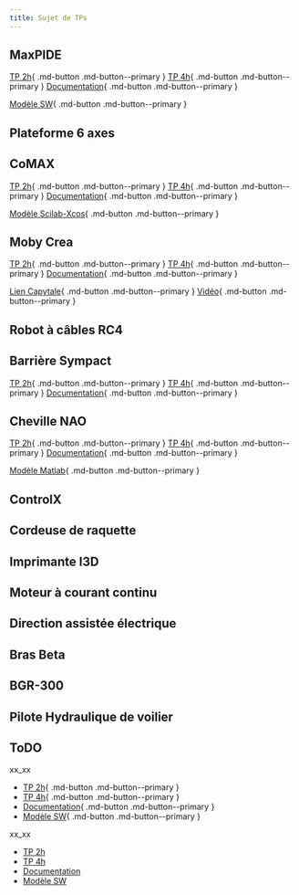 ```yaml
---
title: Sujet de TPs
---
```


[comment]: <> (Page manuelle)


## MaxPIDE

[TP 2h](https://github.com/xpessoles/PSI_Preparation_Oral/blob/main/TPs_2024/11_MaxPID/11_MaxPID_2h.pdf){ .md-button .md-button--primary }
[TP 4h](https://github.com/xpessoles/PSI_Preparation_Oral/blob/main/TPs_2024/11_MaxPID/11_MaxPID_4h.pdf){ .md-button .md-button--primary }
[Documentation](https://github.com/xpessoles/TP_Documents_PSI/blob/master/11_MaxpidE/11_MaxPIDE_Documentation.pdf){ .md-button .md-button--primary }

[Modèle SW](https://github.com/xpessoles/TP_Documents_PSI/blob/master/11_MaxpidE/Maxpid-V2_SolidWorks_V1.zip){ .md-button .md-button--primary }


## Plateforme 6 axes

## CoMAX

[TP 2h](https://github.com/xpessoles/PSI_Preparation_Oral/blob/main/TPs_2024/04_CoMAX/04_CoMAX_2h.pdf){ .md-button .md-button--primary }
[TP 4h](https://github.com/xpessoles/PSI_Preparation_Oral/blob/main/TPs_2024/04_CoMAX/04_CoMAX_4h.pdf){ .md-button .md-button--primary }
[Documentation](https://github.com/xpessoles/TP_Documents_PSI/blob/master/04_CoMAX/04_CoMAX_Documentation.pdf){ .md-button .md-button--primary }

[Modèle Scilab-Xcos](https://github.com/xpessoles/TP_Documents_PSI/blob/master/04_CoMAX/04_CoMAX_XCOS.zip){ .md-button .md-button--primary }

## Moby Crea

[TP 2h](https://github.com/xpessoles/PSI_Preparation_Oral/blob/main/TPs_2024/13_Moby_Crea/13_Moby_Crea_2h.pdf){ .md-button .md-button--primary } 
[TP 4h](https://github.com/xpessoles/PSI_Preparation_Oral/blob/main/TPs_2024/xx_xx/xx_4h.pdf){ .md-button .md-button--primary }
[Documentation](https://github.com/xpessoles/TP_Documents_PSI/blob/master/13_Moby_Crea/13_Documentation_Moby.pdf){ .md-button .md-button--primary }

[Lien Capytale](https://capytale2.ac-paris.fr/web/c/11e1-3612495){ .md-button .md-button--primary }
[Vidéo](https://github.com/xpessoles/TP_Sujets/raw/main/04_ResolutionCinematique/13_04_01/13_04_01_CarRide.mp4){ .md-button .md-button--primary }


## Robot à câbles RC4

## Barrière Sympact

[TP 2h](https://github.com/xpessoles/PSI_Preparation_Oral/blob/main/TPs_2024/19_Sympact/19_Sympact_2h.pdf){ .md-button .md-button--primary } 
[TP 4h](https://github.com/xpessoles/PSI_Preparation_Oral/blob/main/TPs_2024/xx_xx/xx_4h.pdf){ .md-button .md-button--primary }
[Documentation](https://github.com/xpessoles/TP_Documents_PSI/blob/master/19_Sympact/19_Documentation_Sympact.pdf.pdf){ .md-button .md-button--primary }

## Cheville NAO

[TP 2h](https://github.com/xpessoles/PSI_Preparation_Oral/blob/main/TPs_2024/03_ChevilleNAO/03_ChevilleNAO_2h.pdf){ .md-button .md-button--primary } 
[TP 4h](https://github.com/xpessoles/PSI_Preparation_Oral/blob/main/TPs_2024/03_ChevilleNAO/03_ChevilleNAO_4h.pdf){ .md-button .md-button--primary }
[Documentation](https://github.com/xpessoles/TP_Documents_PSI/blob/master/03_ChevilleNAO/03_Documentation_ChevilleNAO.pdf){ .md-button .md-button--primary }

[Modèle Matlab](https://github.com/xpessoles/TP_Documents_PSI/raw/master/03_ChevilleNAO/03_ChevilleNAO_Matlab.zip){ .md-button .md-button--primary }


## ControlX

## Cordeuse de raquette

## Imprimante I3D

## Moteur à courant continu

## Direction assistée électrique

## Bras Beta

## BGR-300

## Pilote Hydraulique de voilier





## ToDO


<div class="grid cards" markdown>

xx_xx
- [TP 2h](https://github.com/xpessoles/PSI_Preparation_Oral/blob/main/TPs_2024/xx_xx/_2h.pdf){ .md-button .md-button--primary }
- [TP 4h](https://github.com/xpessoles/PSI_Preparation_Oral/blob/main/TPs_2024/xx_xx/xx_4h.pdf){ .md-button .md-button--primary }
- [Documentation](https://github.com/xpessoles/TP_Documents_PSI/blob/master/xx_xx/xx_xx_Documentation.pdf){ .md-button .md-button--primary }
- [Modèle SW](https://github.com/xpessoles/TP_Documents_PSI/blob/master/xx_xx/xx){ .md-button .md-button--primary }

</div>


<div class="grid cards" markdown>

xx_xx
- [TP 2h](https://github.com/xpessoles/PSI_Preparation_Oral/blob/main/TPs_2024/xx_xx/_2h.pdf)
- [TP 4h](https://github.com/xpessoles/PSI_Preparation_Oral/blob/main/TPs_2024/xx_xx/xx_4h.pdf)
- [Documentation](https://github.com/xpessoles/TP_Documents_PSI/blob/master/xx_xx/xx_xx_Documentation.pdf)
- [Modèle SW](https://github.com/xpessoles/TP_Documents_PSI/blob/master/xx_xx/xx)

</div>
